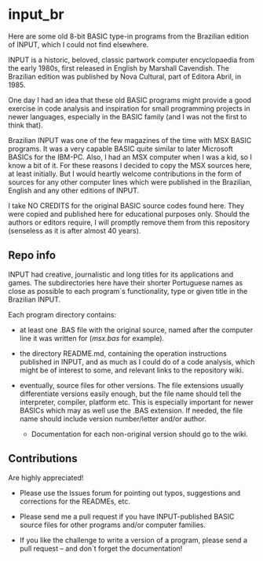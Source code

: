 # input_br

Here are some old 8-bit BASIC type-in programs from the Brazilian edition of INPUT, which I could not find elsewhere.

INPUT is a historic, beloved, classic partwork computer encyclopaedia from the early 1980s, first released in English by Marshall Cavendish. The Brazilian edition was published by Nova Cultural, part of Editora Abril, in 1985.

One day I had an idea that these old BASIC programs might provide a good exercise in code analysis and inspiration for small programming projects in newer languages, especially in the BASIC family (and I was not the first to think that).

Brazilian INPUT was one of the few magazines of the time with MSX BASIC programs. It was a very capable BASIC quite similar to later Microsoft BASICs for the IBM-PC. Also, I had an MSX computer when I was a kid, so I know a bit of it. For these reasons I decided to copy the MSX sources here, at least initially. But I would heartly welcome contributions in the form of sources for any other computer lines which were published in the Brazilian, English and any other editions of INPUT.

I take NO CREDITS for the original BASIC source codes found here. They were copied and published here for educational purposes only. Should the authors or editors require, I will promptly remove them from this repository (senseless as it is after almost 40 years).


## Repo info

INPUT had creative, journalistic and long titles for its applications and games. The subdirectories here have their shorter Portuguese names as close as possible to each program´s functionality, type or given title in the Brazilian INPUT.

Each program directory contains:

* at least one .BAS file with the original source, named after the computer line it was written for (_msx.bas_ for example). 

* the directory README.md, containing the operation instructions published in INPUT, and as much as I could do of a code analysis, which might be of interest to some, and relevant links to the repository wiki.

* eventually, source files for other versions. The file extensions usually differentiate versions easily enough, but the file name should tell the interpreter, compiler, platform etc. This is especially important for newer BASICs which may as well use the .BAS extension. If needed, the file name should include version number/letter and/or author.
  * Documentation for each non-original version should go to the wiki.
 
 
## Contributions

Are highly appreciated!

* Please use the Issues forum for pointing out typos, suggestions and corrections for the READMEs, etc.

* Please send me a pull request if you have INPUT-published BASIC source files for other programs and/or computer families.

* If you like the challenge to write a version of a program, please send a pull request &ndash; and don´t forget the documentation!



